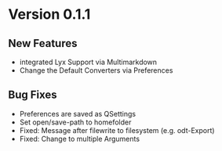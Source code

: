 # Version 0.1.1

## New Features

- integrated Lyx Support via Multimarkdown
- Change the Default Converters via Preferences

## Bug Fixes

- Preferences are saved as QSettings
- Set open/save-path to homefolder
- Fixed: Message after filewrite to filesystem (e.g. odt-Export)
- Fixed: Change to multiple Arguments